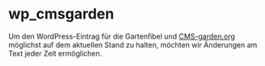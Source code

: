 # wp_cmsgarden

Um den WordPress-Eintrag für die Gartenfibel und [CMS-garden.org](http://cms-garden.org) möglichst auf dem aktuellen Stand zu halten, möchten wir Änderungen am Text jeder Zeit ermöglichen.